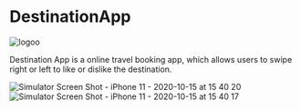 # DestinationApp
![logoo](https://user-images.githubusercontent.com/30959025/96109502-51b07b80-0efc-11eb-9235-c12216174b99.png)

Destination App is a online travel booking app, which allows users to swipe right or left to like or dislike the destination.

![Simulator Screen Shot - iPhone 11 - 2020-10-15 at 15 40 20](https://user-images.githubusercontent.com/30959025/96109950-dac7b280-0efc-11eb-9e09-9bb97ba14408.png)
![Simulator Screen Shot - iPhone 11 - 2020-10-15 at 15 40 17](https://user-images.githubusercontent.com/30959025/96109966-def3d000-0efc-11eb-9a0f-99c621449f9d.png)
